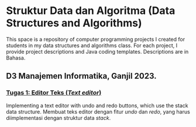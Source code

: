 # Struktur Data dan Algoritma (Data Structures and Algorithms)

This space is a repository of computer programming projects I created for students in my data structures and algorithms class. For each project, I provide project descriptions and Java coding templates. Descriptions are in Bahasa.

## D3 Manajemen Informatika, Ganjil 2023.
### [Tugas 1: Editor Teks (_Text editor_)](https://github.com/tmelia/struktur_data_algoritma/tree/main/text_editor)
Implementing a text editor with undo and redo buttons, which use the stack data structure.
Membuat teks editor dengan fitur _undo_ dan _redo_, yang harus diimplementasi dengan struktur data _stack_.